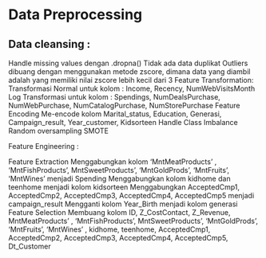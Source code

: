 # Data Preprocessing

## Data cleansing :
Handle missing values dengan .dropna()
Tidak ada data duplikat
Outliers dibuang dengan menggunakan metode zscore, dimana data yang diambil adalah yang memiliki nilai zscore lebih kecil dari 3
Feature Transformation:
Transformasi Normal untuk kolom : Income, Recency, NumWebVisitsMonth
Log Transformasi untuk kolom : Spendings, NumDealsPurchase, NumWebPurchase, NumCatalogPurchase, NumStorePurchase
Feature Encoding 
Me-encode kolom Marital_status, Education, Generasi, Campaign_result, Year_customer, Kidsorteen
Handle Class Imbalance 
Random oversampling
SMOTE


Feature Engineering : 

Feature Extraction
Menggabungkan kolom ‘MntMeatProducts’ , ‘MntFishProducts’, MntSweetProducts’, ‘MntGoldProds’, ‘MntFruits’, ‘MntWines’ menjadi Spending
Menggabungkan kolom kidhome dan teenhome menjadi kolom kidsorteen
Menggabungkan AcceptedCmp1, AcceptedCmp2, AcceptedCmp3, AcceptedCmp4, AcceptedCmp5 menjadi campaign_result
Mengganti kolom Year_Birth menjadi kolom generasi
Feature Selection
Membuang kolom ID, Z_CostContact, Z_Revenue, MntMeatProducts’ , ‘MntFishProducts’, MntSweetProducts’, ‘MntGoldProds’, ‘MntFruits’, ‘MntWines’ , kidhome, teenhome, AcceptedCmp1, AcceptedCmp2, AcceptedCmp3, AcceptedCmp4, AcceptedCmp5, Dt_Customer

